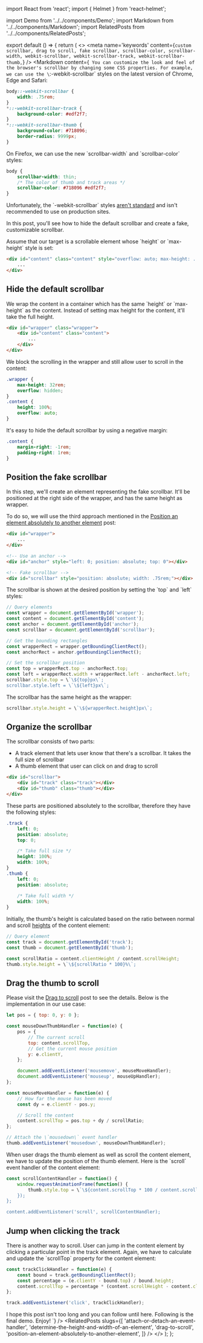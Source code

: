 import React from 'react';
import { Helmet } from 'react-helmet';

import Demo from '../../components/Demo';
import Markdown from '../../components/Markdown';
import RelatedPosts from '../../components/RelatedPosts';

export default () => {
    return (
<>
<Helmet>
    <meta
        name='keywords'
        content={`
            custom scrollbar, drag to scroll, fake scrollbar, scrollbar-color, scrollbar-width,
            webkit-scrollbar, webkit-scrollbar-track, webkit-scrollbar-thumb,
        `}
    />
</Helmet>
<Markdown
    content={`
You can customize the look and feel of the browser's scrollbar by changing some CSS properties.
For example, we can use the \`:-webkit-scrollbar\` styles on the latest version of Chrome, Edge and Safari:

~~~ css
body::-webkit-scrollbar {
    width: .75rem;
}
*::-webkit-scrollbar-track {
    background-color: #edf2f7;
}
*::-webkit-scrollbar-thumb {
    background-color: #718096;
    border-radius: 9999px;
}
~~~

On Firefox, we can use the new \`scrollbar-width\` and \`scrollbar-color\` styles:

~~~ css
body {
    scrollbar-width: thin;
    /* The color of thumb and track areas */
    scrollbar-color: #718096 #edf2f7;
}
~~~

Unfortunately, the \`-webkit-scrollbar\` styles [aren't standard](https://developer.mozilla.org/en-US/docs/Web/CSS/::-webkit-scrollbar) 
and isn't recommended to use on production sites.

In this post, you'll see how to hide the default scrollbar and create a fake, customizable scrollbar.

Assume that our target is a scrollable element whose \`height\` or \`max-height\` style is set:

~~~ html
<div id="content" class="content" style="overflow: auto; max-height: ...;">
    ...
</div>
~~~

## Hide the default scrollbar

We wrap the content in a container which has the same \`height\` or \`max-height\` as the content. Instead of setting max height for the content,
it'll take the full height.

~~~ html
<div id="wrapper" class="wrapper">
    <div id="content" class="content">
        ...
    </div>
</div>
~~~

We block the scrolling in the wrapper and still allow user to scroll in the content:

~~~ css
.wrapper {
    max-height: 32rem;
    overflow: hidden;
}
.content {
    height: 100%;
    overflow: auto;
}
~~~

It's easy to hide the default scrollbar by using a negative margin:

~~~ css
.content {
    margin-right: -1rem;
    padding-right: 1rem;
}
~~~

## Position the fake scrollbar

In this step, we'll create an element representing the fake scrollbar. It'll be positioned at the right side of the wrapper,
and has the same height as wrapper.

To do so, we will use the third approach mentioned in the [Position an element absolutely to another element](/position-an-element-absolutely-to-another-element) post:

~~~ html
<div id="wrapper">
    ...
</div>

<!-- Use an anchor -->
<div id="anchor" style="left: 0; position: absolute; top: 0"></div>

<!-- Fake scrollbar -->
<div id="scrollbar" style="position: absolute; width: .75rem;"></div>
~~~

The scrollbar is shown at the desired position by setting the \`top\` and \`left\` styles:

~~~ javascript
// Query elements
const wrapper = document.getElementById('wrapper');
const content = document.getElementById('content');
const anchor = document.getElementById('anchor');
const scrollbar = document.getElementById('scrollbar');

// Get the bounding rectangles
const wrapperRect = wrapper.getBoundingClientRect();
const anchorRect = anchor.getBoundingClientRect();

// Set the scrollbar position
const top = wrapperRect.top - anchorRect.top;
const left = wrapperRect.width + wrapperRect.left - anchorRect.left;
scrollbar.style.top = \`\${top}px\`;
scrollbar.style.left = \`\${left}px\`;
~~~

The scrollbar has the same height as the wrapper:

~~~ javascript
scrollbar.style.height = \`\${wrapperRect.height}px\`;
~~~

## Organize the scrollbar

The scrollbar consists of two parts:
* A track element that lets user know that there's a scrollbar. It takes the full size of scrollbar
* A thumb element that user can click on and drag to scroll

~~~ html
<div id="scrollbar">
    <div id="track" class="track"></div>
    <div id="thumb" class="thumb"></div>
</div>
~~~

These parts are positioned absolutely to the scrollbar, therefore they have the following styles:

~~~ css
.track {
    left: 0;
    position: absolute;
    top: 0;

    /* Take full size */
    height: 100%;
    width: 100%;
}
.thumb {
    left: 0;
    position: absolute;
    
    /* Take full width */
    width: 100%;
}
~~~

Initially, the thumb's height is calculated based on the ratio between normal and scroll [heights](/determine-the-height-and-width-of-an-element)
of the content element:

~~~ javascript
// Query element
const track = document.getElementById('track');
const thumb = document.getElementById('thumb');

const scrollRatio = content.clientHeight / content.scrollHeight;
thumb.style.height = \`\${scrollRatio * 100}%\`;
~~~

## Drag the thumb to scroll

Please visit the [Drag to scroll](/drag-to-scroll) post to see the details. Below is the implementation in our use case:

~~~ javascript
let pos = { top: 0, y: 0 };

const mouseDownThumbHandler = function(e) {
    pos = {
        // The current scroll 
        top: content.scrollTop,
        // Get the current mouse position
        y: e.clientY,
    };

    document.addEventListener('mousemove', mouseMoveHandler);
    document.addEventListener('mouseup', mouseUpHandler);
};

const mouseMoveHandler = function(e) {
    // How far the mouse has been moved
    const dy = e.clientY - pos.y;

    // Scroll the content
    content.scrollTop = pos.top + dy / scrollRatio;
};

// Attach the \`mousedown\` event handler
thumb.addEventListener('mousedown', mouseDownThumbHandler);
~~~

When user drags the thumb element as well as scroll the content element, we have to update the position of the thumb element.
Here is the \`scroll\` event handler of the content element:

~~~ javascript
const scrollContentHandler = function() {
    window.requestAnimationFrame(function() {
        thumb.style.top = \`\${content.scrollTop * 100 / content.scrollHeight}%\`;
    });
};

content.addEventListener('scroll', scrollContentHandler);
~~~

## Jump when clicking the track

There is another way to scroll. User can jump in the content element by clicking a particular point in the track element.
Again, we have to calculate and update the \`scrollTop\` property for the content element:

~~~ javascript
const trackClickHandler = function(e) {
    const bound = track.getBoundingClientRect();
    const percentage = (e.clientY - bound.top) / bound.height;
    content.scrollTop = percentage * (content.scrollHeight - content.clientHeight);
};

track.addEventListener('click', trackClickHandler);
~~~

I hope this post isn't too long and you can follow until here. Following is the final demo. Enjoy!
`}
/>
<Demo src='/demo/create-a-custom-scrollbar/index.html' />
<RelatedPosts
    slugs={[
        'attach-or-detach-an-event-handler',
        'determine-the-height-and-width-of-an-element',
        'drag-to-scroll',
        'position-an-element-absolutely-to-another-element',
    ]}
/>
</>
    );
};
